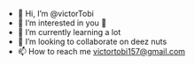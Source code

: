 - 👋 Hi, I’m @victorTobi
- 👀 I’m interested in you 🤤
- 🌱 I’m currently learning a lot
- 💞️ I’m looking to collaborate on deez nuts
- 📫 How to reach me victortobi157@gmail.com

<!---
victorTobi/victorTobi is a ✨ special ✨ repository because its `README.md` (this file) appears on your GitHub profile.
You can click the Preview link to take a look at your changes.
--->
